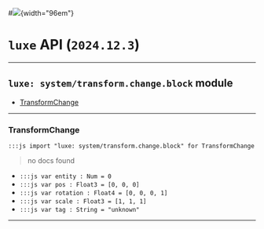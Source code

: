#![](../../../../../../images/luxe-dark.svg){width="96em"}

# `luxe` API (`2024.12.3`)  


---

## `luxe: system/transform.change.block` module

- [TransformChange](#transformchange)   

---

### TransformChange
`:::js import "luxe: system/transform.change.block" for TransformChange`
> no docs found

- `:::js var entity : Num = 0`
- `:::js var pos : Float3 = [0, 0, 0]`
- `:::js var rotation : Float4 = [0, 0, 0, 1]`
- `:::js var scale : Float3 = [1, 1, 1]`
- `:::js var tag : String = "unknown"`

<hr/>
